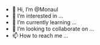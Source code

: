 - 👋 Hi, I’m @Monaul
- 👀 I’m interested in ...
- 🌱 I’m currently learning ...
- 💞️ I’m looking to collaborate on ...
- 📫 How to reach me ...

<!---
Monaul/Monaul is a ✨ special ✨ repository because its `README.md` (this file) appears on your GitHub profile.
You can click the Preview link to take a look at your changes.
--->
